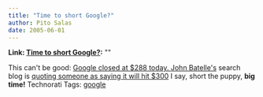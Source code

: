 ```yaml
---
title: "Time to short Google?"
author: Pito Salas
date: 2005-06-01
---
```


**Link: [Time to short Google?](None):** ""

This can't be good: [Google closed at $288 today.
](<http://finance.yahoo.com/q?d=t&s=GOOG>) [John
Batelle's](<http://journalism.berkeley.edu/faculty/battelle/>) search blog is
[quoting someone as saying it will hit
$300](<http://battellemedia.com/archives/001583.php>) I say, short the puppy,
**big time!** Technorati Tags: [google](<http://technorati.com/tag/google>)


